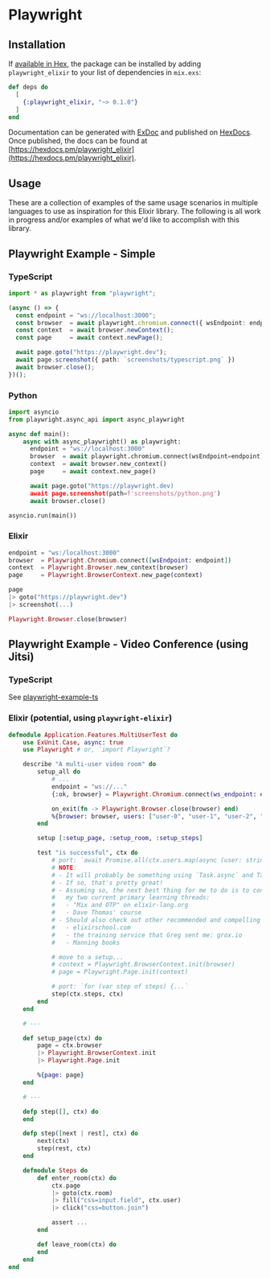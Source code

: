 # Playwright

## Installation

If [available in Hex](https://hex.pm/docs/publish), the package can be installed
by adding `playwright_elixir` to your list of dependencies in `mix.exs`:

```elixir
def deps do
  [
    {:playwright_elixir, "~> 0.1.0"}
  ]
end
```

Documentation can be generated with [ExDoc](https://github.com/elixir-lang/ex_doc)
and published on [HexDocs](https://hexdocs.pm). Once published, the docs can
be found at [https://hexdocs.pm/playwright_elixir](https://hexdocs.pm/playwright_elixir).

## Usage

These are a collection of examples of the same usage scenarios in multiple languages to use as inspiration for this Elixir library. The following is all work in progress and/or examples of what we'd like to accomplish with this library.

## Playwright Example - Simple

### TypeScript

```typescript
import * as playwright from "playwright";

(async () => {
  const endpoint = "ws://localhost:3000";
  const browser  = await playwright.chromium.connect({ wsEndpoint: endpoint });
  const context  = await browser.newContext();
  const page     = await context.newPage();

  await page.goto("https://playwright.dev");
  await page.screenshot({ path: `screenshots/typescript.png` })
  await browser.close();
})();
```


### Python

```python
import asyncio
from playwright.async_api import async_playwright

async def main():
    async with async_playwright() as playwright:
      endpoint = "ws://localhost:3000"
      browser  = await playwright.chromium.connect(wsEndpoint=endpoint)
      context  = await browser.new_context()
      page     = await context.new_page()

      await page.goto("https://playwright.dev)
      await page.screenshot(path=f'screenshots/python.png')
      await browser.close()

asyncio.run(main())
```


### Elixir

```elixir
endpoint = "ws:/localhost:3000"
browser  = Playwright.Chromium.connect([wsEndpoint: endpoint])
context  = Playwright.Browser.new_context(browser)
page     = Playwright.BrowserContext.new_page(context)

page
|> goto("https://playwright.dev")
|> screenshot(...)

Playwright.Browser.close(browser)
```



## Playwright Example - Video Conference (using Jitsi)

### TypeScript

See [playwright-example-ts](https://github.com/geometerio/playwright-example-ts)


### Elixir (potential, using `playwright-elixir`)

```elixir
defmodule Application.Features.MultiUserTest do
	use ExUnit.Case, async: true
	use Playwright # or, `import Playwright`?

	describe "A multi-user video room" do
		setup_all do
			# ...
			endpoint = "ws://..."
			{:ok, browser} = Playwright.Chromium.connect(ws_endpoint: endpoint)

			on_exit(fn -> Playwright.Browser.close(browser) end)
			%{browser: browser, users: ["user-0", "user-1", "user-2", "user-3"]}
		end

		setup [:setup_page, :setup_room, :setup_steps]

		test "is successful", ctx do
			# port: `await Promise.all(ctx.users.map(async (user: string) => {...`
			# NOTE:
			# - It will probably be something using `Task.async` and Task.await`
			# - If so, that's pretty great!
			# - Assuming so, the next best thing for me to do is to continue with
			#   my two current primary learning threads:
			#   - "Mix and OTP" on elixir-lang.org
			#   - Dave Thomas' course
			# - Should also check out other recommended and compelling resources, such as:
			#   - elixirschool.com
			#   - the training service that Greg sent me: grox.io
			#   - Manning books

			# move to a setup...
			# context = Playwright.BrowserContext.init(browser)
			# page = Playwright.Page.init(context)

			# port: `for (var step of steps) {...`
			step(ctx.steps, ctx)
		end
	end

	# ---

	def setup_page(ctx) do
		page = ctx.browser
		|> Playwright.BrowserContext.init
		|> Playwright.Page.init

		%{page: page}
	end

	# ---

	defp step([], ctx) do
	end

	defp step([next | rest], ctx) do
		next(ctx)
		step(rest, ctx)
	end

	defmodule Steps do
		def enter_room(ctx) do
			ctx.page
			|> goto(ctx.room)
			|> fill("css=input.field", ctx.user)
			|> click("css=button.join")

			assert ...
		end

		def leave_room(ctx) do
		end
	end
end
```

